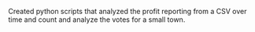 Created python scripts that analyzed the profit reporting from a CSV over time and count and analyze the votes for a small town.
